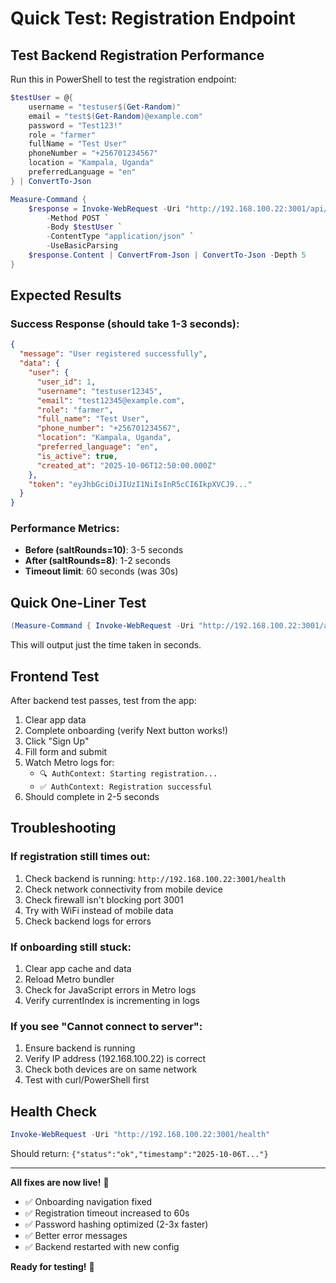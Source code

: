 # Quick Test: Registration Endpoint

## Test Backend Registration Performance

Run this in PowerShell to test the registration endpoint:

```powershell
$testUser = @{
    username = "testuser$(Get-Random)"
    email = "test$(Get-Random)@example.com"
    password = "Test123!"
    role = "farmer"
    fullName = "Test User"
    phoneNumber = "+256701234567"
    location = "Kampala, Uganda"
    preferredLanguage = "en"
} | ConvertTo-Json

Measure-Command {
    $response = Invoke-WebRequest -Uri "http://192.168.100.22:3001/api/auth/register" `
        -Method POST `
        -Body $testUser `
        -ContentType "application/json" `
        -UseBasicParsing
    $response.Content | ConvertFrom-Json | ConvertTo-Json -Depth 5
}
```

## Expected Results

### Success Response (should take 1-3 seconds):
```json
{
  "message": "User registered successfully",
  "data": {
    "user": {
      "user_id": 1,
      "username": "testuser12345",
      "email": "test12345@example.com",
      "role": "farmer",
      "full_name": "Test User",
      "phone_number": "+256701234567",
      "location": "Kampala, Uganda",
      "preferred_language": "en",
      "is_active": true,
      "created_at": "2025-10-06T12:50:00.000Z"
    },
    "token": "eyJhbGciOiJIUzI1NiIsInR5cCI6IkpXVCJ9..."
  }
}
```

### Performance Metrics:
- **Before (saltRounds=10)**: 3-5 seconds
- **After (saltRounds=8)**: 1-2 seconds
- **Timeout limit**: 60 seconds (was 30s)

## Quick One-Liner Test

```powershell
(Measure-Command { Invoke-WebRequest -Uri "http://192.168.100.22:3001/api/auth/register" -Method POST -Body ((@{username="test$(Get-Random)";email="test$(Get-Random)@test.com";password="Test123!";role="farmer";fullName="Test";phoneNumber="+256701234567"} | ConvertTo-Json)) -ContentType "application/json" -UseBasicParsing }).TotalSeconds
```

This will output just the time taken in seconds.

## Frontend Test

After backend test passes, test from the app:
1. Clear app data
2. Complete onboarding (verify Next button works!)
3. Click "Sign Up"
4. Fill form and submit
5. Watch Metro logs for:
   - `🔍 AuthContext: Starting registration...`
   - `✅ AuthContext: Registration successful`
6. Should complete in 2-5 seconds

## Troubleshooting

### If registration still times out:
1. Check backend is running: `http://192.168.100.22:3001/health`
2. Check network connectivity from mobile device
3. Check firewall isn't blocking port 3001
4. Try with WiFi instead of mobile data
5. Check backend logs for errors

### If onboarding still stuck:
1. Clear app cache and data
2. Reload Metro bundler
3. Check for JavaScript errors in Metro logs
4. Verify currentIndex is incrementing in logs

### If you see "Cannot connect to server":
1. Ensure backend is running
2. Verify IP address (192.168.100.22) is correct
3. Check both devices are on same network
4. Test with curl/PowerShell first

## Health Check

```powershell
Invoke-WebRequest -Uri "http://192.168.100.22:3001/health"
```

Should return: `{"status":"ok","timestamp":"2025-10-06T..."}`

---

**All fixes are now live!** 🎉
- ✅ Onboarding navigation fixed
- ✅ Registration timeout increased to 60s
- ✅ Password hashing optimized (2-3x faster)
- ✅ Better error messages
- ✅ Backend restarted with new config

**Ready for testing!** 📱
